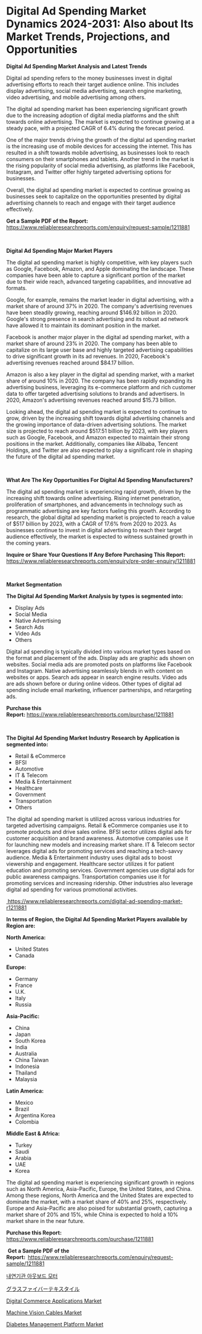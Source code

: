 <p><h1>Digital Ad Spending Market Dynamics 2024-2031: Also about Its Market Trends, Projections, and Opportunities</h1></p><p><strong>Digital Ad Spending Market Analysis and Latest Trends</strong></p>
<p><p>Digital ad spending refers to the money businesses invest in digital advertising efforts to reach their target audience online. This includes display advertising, social media advertising, search engine marketing, video advertising, and mobile advertising among others.</p><p>The digital ad spending market has been experiencing significant growth due to the increasing adoption of digital media platforms and the shift towards online advertising. The market is expected to continue growing at a steady pace, with a projected CAGR of 6.4% during the forecast period.</p><p>One of the major trends driving the growth of the digital ad spending market is the increasing use of mobile devices for accessing the internet. This has resulted in a shift towards mobile advertising, as businesses look to reach consumers on their smartphones and tablets. Another trend in the market is the rising popularity of social media advertising, as platforms like Facebook, Instagram, and Twitter offer highly targeted advertising options for businesses.</p><p>Overall, the digital ad spending market is expected to continue growing as businesses seek to capitalize on the opportunities presented by digital advertising channels to reach and engage with their target audience effectively.</p></p>
<p><strong>Get a Sample PDF of the Report:&nbsp;</strong> <a href="https://www.reliableresearchreports.com/enquiry/request-sample/1211881">https://www.reliableresearchreports.com/enquiry/request-sample/1211881</a></p>
<p>&nbsp;</p>
<p><strong>Digital Ad Spending Major Market Players</strong></p>
<p><p>The digital ad spending market is highly competitive, with key players such as Google, Facebook, Amazon, and Apple dominating the landscape. These companies have been able to capture a significant portion of the market due to their wide reach, advanced targeting capabilities, and innovative ad formats.</p><p>Google, for example, remains the market leader in digital advertising, with a market share of around 37% in 2020. The company's advertising revenues have been steadily growing, reaching around $146.92 billion in 2020. Google's strong presence in search advertising and its robust ad network have allowed it to maintain its dominant position in the market.</p><p>Facebook is another major player in the digital ad spending market, with a market share of around 23% in 2020. The company has been able to capitalize on its large user base and highly targeted advertising capabilities to drive significant growth in its ad revenues. In 2020, Facebook's advertising revenues reached around $84.17 billion.</p><p>Amazon is also a key player in the digital ad spending market, with a market share of around 10% in 2020. The company has been rapidly expanding its advertising business, leveraging its e-commerce platform and rich customer data to offer targeted advertising solutions to brands and advertisers. In 2020, Amazon's advertising revenues reached around $15.73 billion.</p><p>Looking ahead, the digital ad spending market is expected to continue to grow, driven by the increasing shift towards digital advertising channels and the growing importance of data-driven advertising solutions. The market size is projected to reach around $517.51 billion by 2023, with key players such as Google, Facebook, and Amazon expected to maintain their strong positions in the market. Additionally, companies like Alibaba, Tencent Holdings, and Twitter are also expected to play a significant role in shaping the future of the digital ad spending market.</p></p>
<p>&nbsp;</p>
<p><strong>What Are The Key Opportunities For Digital Ad Spending Manufacturers?</strong></p>
<p><p>The digital ad spending market is experiencing rapid growth, driven by the increasing shift towards online advertising. Rising internet penetration, proliferation of smartphones, and advancements in technology such as programmatic advertising are key factors fueling this growth. According to research, the global digital ad spending market is projected to reach a value of $517 billion by 2023, with a CAGR of 17.6% from 2020 to 2023. As businesses continue to invest in digital advertising to reach their target audience effectively, the market is expected to witness sustained growth in the coming years.</p></p>
<p><strong>Inquire or Share Your Questions If Any Before Purchasing This Report:</strong> <a href="https://www.reliableresearchreports.com/enquiry/pre-order-enquiry/1211881">https://www.reliableresearchreports.com/enquiry/pre-order-enquiry/1211881</a></p>
<p>&nbsp;</p>
<p><strong>Market Segmentation</strong></p>
<p><strong>The Digital Ad Spending Market Analysis by types is segmented into:</strong></p>
<p><ul><li>Display Ads</li><li>Social Media</li><li>Native Advertising</li><li>Search Ads</li><li>Video Ads</li><li>Others</li></ul></p>
<p><p>Digital ad spending is typically divided into various market types based on the format and placement of the ads. Display ads are graphic ads shown on websites. Social media ads are promoted posts on platforms like Facebook and Instagram. Native advertising seamlessly blends in with content on websites or apps. Search ads appear in search engine results. Video ads are ads shown before or during online videos. Other types of digital ad spending include email marketing, influencer partnerships, and retargeting ads.</p></p>
<p><strong>Purchase this Report:&nbsp;</strong><a href="https://www.reliableresearchreports.com/purchase/1211881">https://www.reliableresearchreports.com/purchase/1211881</a></p>
<p>&nbsp;</p>
<p><strong>The Digital Ad Spending Market Industry Research by Application is segmented into:</strong></p>
<p><ul><li>Retail & eCommerce</li><li>BFSI</li><li>Automotive</li><li>IT & Telecom</li><li>Media & Entertainment</li><li>Healthcare</li><li>Government</li><li>Transportation</li><li>Others</li></ul></p>
<p><p>The digital ad spending market is utilized across various industries for targeted advertising campaigns. Retail & eCommerce companies use it to promote products and drive sales online. BFSI sector utilizes digital ads for customer acquisition and brand awareness. Automotive companies use it for launching new models and increasing market share. IT & Telecom sector leverages digital ads for promoting services and reaching a tech-savvy audience. Media & Entertainment industry uses digital ads to boost viewership and engagement. Healthcare sector utilizes it for patient education and promoting services. Government agencies use digital ads for public awareness campaigns. Transportation companies use it for promoting services and increasing ridership. Other industries also leverage digital ad spending for various promotional activities.</p></p>
<p><a href="https://www.reliableresearchreports.com/digital-ad-spending-market-r1211881">&nbsp;https://www.reliableresearchreports.com/digital-ad-spending-market-r1211881</a></p>
<p><strong>In terms of Region, the Digital Ad Spending Market Players available by Region are:</strong></p>
<p>
    <p> <strong> North America: </strong>
        <ul>
            <li>United States</li>
            <li>Canada</li>
        </ul>
        </p> 
    <p> <strong> Europe: </strong>
        <ul>
            <li>Germany</li>
            <li>France</li>
            <li>U.K.</li>
            <li>Italy</li>
            <li>Russia</li>
        </ul>
        </p> 
    <p> <strong> Asia-Pacific: </strong>
        <ul>
            <li>China</li>
            <li>Japan</li>
            <li>South Korea</li>
            <li>India</li>
            <li>Australia</li>
            <li>China Taiwan</li>
            <li>Indonesia</li>
            <li>Thailand</li>
            <li>Malaysia</li>
        </ul>
        </p> 
    <p> <strong> Latin America: </strong>
        <ul>
            <li>Mexico</li>
            <li>Brazil</li>
            <li>Argentina Korea</li>
            <li>Colombia</li>
        </ul>
        </p> 
    <p> <strong> Middle East & Africa: </strong>
        <ul>
            <li>Turkey</li>
            <li>Saudi</li>
            <li>Arabia</li>
            <li>UAE</li>
            <li>Korea</li>
        </ul>
    </p>
    </p>
<p><p>The digital ad spending market is experiencing significant growth in regions such as North America, Asia-Pacific, Europe, the United States, and China. Among these regions, North America and the United States are expected to dominate the market, with a market share of 40% and 25%, respectively. Europe and Asia-Pacific are also poised for substantial growth, capturing a market share of 20% and 15%, while China is expected to hold a 10% market share in the near future.</p></p>
<p><strong>Purchase this Report: </strong><a href="https://www.reliableresearchreports.com/purchase/1211881">https://www.reliableresearchreports.com/purchase/1211881</a></p>
<p>&nbsp;<strong>Get a Sample PDF of the Report:&nbsp;&nbsp;</strong><a href="https://www.reliableresearchreports.com/enquiry/request-sample/1211881">https://www.reliableresearchreports.com/enquiry/request-sample/1211881</a></p>
<p><strong></strong></p>
<p><p><a href="https://github.com/alfitoms13/Market-Research-Report-List-2/blob/main/138887986180.md">내연기관 아웃보드 모터</a></p><p><a href="https://github.com/DeonBoer2023/Market-Research-Report-List-2/blob/main/879453268948.md">グラスファイバーテキスタイル</a></p><p><a href="https://github.com/DarrenSipes1990/Market-Research-Report-List-2/blob/main/digital-commerce-applications-market.md">Digital Commerce Applications Market</a></p><p><a href="https://medium.com/@francesprichey/machine-vision-cables-market-trends-focusing-on-machine-vision-cables-market-insight-and-forecast-7fec8e605667">Machine Vision Cables Market</a></p><p><a href="https://github.com/Airanohannonzb68e5pb53oc1/Market-Research-Report-List-3/blob/main/diabetes-management-platform-market.md">Diabetes Management Platform Market</a></p></p>